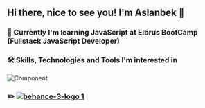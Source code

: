 ## Hi there, nice to see you! I'm Aslanbek 👋

### :book: Currently I'm learning JavaScript at Elbrus BootCamp (Fullstack JavaScript Developer)

### :hammer_and_wrench: Skills, Technologies and Tools I'm interested in
![Component ](https://user-images.githubusercontent.com/99525626/171769091-97b129c8-811a-4eb9-928a-3f0fbe1eb892.png)


### :pencil2: [![behance-3-logo 1](https://user-images.githubusercontent.com/99525626/171769498-35cdca23-9e16-431f-90bf-cf3ee3231d21.png)](https://www.behance.net/Kaipaeff)






